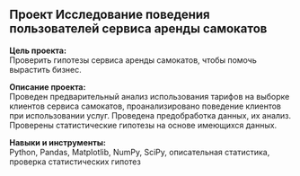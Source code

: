 ## Проект Исследование поведения пользователей сервиса аренды самокатов

**Цель проекта:**  
Проверить гипотезы сервиса аренды самокатов, чтобы помочь вырастить бизнес.

**Описание проекта:**  
Проведен предварительный анализ использования тарифов на выборке клиентов сервиса самокатов, проанализировано поведение клиентов при использовании услуг. Проведена предобработка данных, их анализ. Проверены статистические гипотезы на основе имеющихся данных.

**Навыки и инструменты:**  
Python, Pandas, Matplotlib, NumPy, SciPy, описательная статистика, проверка статистических гипотез
